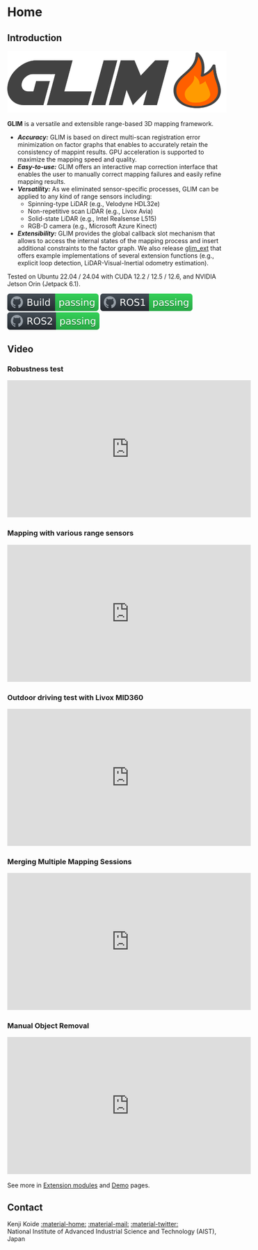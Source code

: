 # Home

## Introduction

![GLIM](assets/logo2.png "GLIM Logo")

**GLIM** is a versatile and extensible range-based 3D mapping framework.

- ***Accuracy:*** GLIM is based on direct multi-scan registration error minimization on factor graphs that enables to accurately retain the consistency of mappint results. GPU acceleration is supported to maximize the mapping speed and quality.
- ***Easy-to-use:*** GLIM offers an interactive map correction interface that enables the user to manually correct mapping failures and easily refine mapping results.
- ***Versatility:*** As we eliminated sensor-specific processes, GLIM can be applied to any kind of range sensors including:
    - Spinning-type LiDAR (e.g., Velodyne HDL32e)
    - Non-repetitive scan LiDAR (e.g., Livox Avia)
    - Solid-state LiDAR (e.g., Intel Realsense L515)
    - RGB-D camera (e.g., Microsoft Azure Kinect)
- ***Extensibility:*** GLIM provides the global callback slot mechanism that allows to access the internal states of the mapping process and insert additional constraints to the factor graph. We also release [glim_ext](https://github.com/koide3/glim_ext) that offers example implementations of several extension functions (e.g., explicit loop detection, LiDAR-Visual-Inertial odometry estimation).

Tested on Ubuntu 22.04 / 24.04 with CUDA 12.2 / 12.5 / 12.6, and NVIDIA Jetson Orin (Jetpack 6.1).

[![Build test status](assets/build.svg)](https://github.com/koide3/glim/actions/workflows/build.yml)
[![ROS1](assets/ros1.svg)](https://github.com/koide3/glim_ros1/actions/workflows/docker_push.yml)
[![ROS2](assets/ros2.svg)](https://github.com/koide3/glim_ros2/actions/workflows/docker_push.yml)

## Video

### Robustness test
<div class="youtube">
<iframe width="560" height="315" src="https://www.youtube.com/embed/Kk-K2rCXt-U" title="YouTube video player" frameborder="0" allow="accelerometer; autoplay; clipboard-write; encrypted-media; gyroscope; picture-in-picture" allowfullscreen></iframe>
</div>

### Mapping with various range sensors

<div class="youtube">
<iframe width="560" height="315" src="https://www.youtube.com/embed/_fwK4awbW18?si=R5m5502i7sKTbopg" title="YouTube video player" frameborder="0" allow="accelerometer; autoplay; clipboard-write; encrypted-media; gyroscope; picture-in-picture; web-share" referrerpolicy="strict-origin-when-cross-origin" allowfullscreen></iframe>
</div>

### Outdoor driving test with Livox MID360

<div class="youtube">
<iframe width="560" height="315" src="https://www.youtube.com/embed/CIfRqeV0irE?si=WT-knUxMuGWjYcxQ" title="YouTube video player" frameborder="0" allow="accelerometer; autoplay; clipboard-write; encrypted-media; gyroscope; picture-in-picture; web-share" referrerpolicy="strict-origin-when-cross-origin" allowfullscreen></iframe>
</div>

### Merging Multiple Mapping Sessions

<div class="youtube">
<iframe width="560" height="315" src="https://www.youtube.com/embed/aMq3qbAgTeI?si=QRZqp0DjSK79NcQk" title="YouTube video player" frameborder="0" allow="accelerometer; autoplay; clipboard-write; encrypted-media; gyroscope; picture-in-picture; web-share" referrerpolicy="strict-origin-when-cross-origin" allowfullscreen></iframe>
</div>

### Manual Object Removal

<div class="youtube">
<iframe width="560" height="315" src="https://www.youtube.com/embed/FSkNsVNoCU4?si=MbCYOm-z9gbB_bbd" title="YouTube video player" frameborder="0" allow="accelerometer; autoplay; clipboard-write; encrypted-media; gyroscope; picture-in-picture; web-share" referrerpolicy="strict-origin-when-cross-origin" allowfullscreen></iframe>
</div>

See more in [Extension modules](extensions.md) and [Demo](demo.md) pages.

## Contact

Kenji Koide [:material-home:](https://staff.aist.go.jp/k.koide/) [:material-mail:](mailto:k.koide@aist.go.jp) [:material-twitter:](https://twitter.com/k_koide3)  
National Institute of Advanced Industrial Science and Technology (AIST), Japan